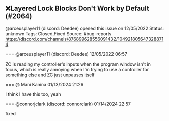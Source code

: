 ## ❌Layered Lock Blocks Don't Work by Default (#2064)
@arceusplayer11 (discord: Deedee) opened this issue on 12/05/2022
Status: unknown
Tags: Closed,Fixed
Source: #bug-reports https://discord.com/channels/876899628556091432/1049218056473288714


=== @arceusplayer11 (discord: Deedee) 12/05/2022 06:57

ZC is reading my controller's inputs when the program window isn't in focus, which is really annoying when I'm trying to use a controller for something else and ZC just unpauses itself

=== @ Mani Kanina 01/13/2024 21:26

I think I have this too, yeah

=== @connorjclark (discord: connorclark) 01/14/2024 22:57

fixed
